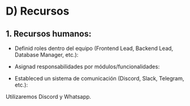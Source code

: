 # D) Recursos

## 1. Recursos humanos:

* Definid roles dentro del equipo (Frontend Lead, Backend Lead, Database Manager, etc.):


* Asignad responsabilidades por módulos/funcionalidades:


* Estableced un sistema de comunicación (Discord, Slack, Telegram, etc.):

Utilizaremos Discord y Whatsapp.





